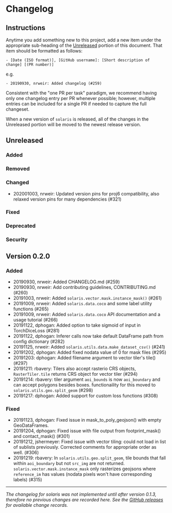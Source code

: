 # Changelog

## Instructions

Anytime you add something new to this project, add a new item under the appropriate sub-heading of the [Unreleased](#unreleased) portion of this document. That item should be formatted as follows:
```
- [Date (ISO format)], [GitHub username]: [Short description of change] [(PR number)]
```
e.g.
```
- 20190930, nrweir: Added changelog (#259)
```
Consistent with the "one PR per task" paradigm, we recommend having only one changelog entry per PR whenever possible; however, multiple entries can be included for a single PR if needed to capture the full changeset.

When a new version of `solaris` is released, all of the changes in the Unreleased portion will be moved to the newest release version.

## Unreleased

### Added
### Removed
### Changed
- 202001003, nrweir: Updated version pins for proj6 compatibility, also relaxed version pins for many dependencies (#321)
### Fixed
### Deprecated
### Security

## Version 0.2.0

### Added
- 20190930, nrweir: Added CHANGELOG.md (#259)
- 20190930, nrweir: Add contributing guidelines, CONTRIBUTING.md (#260)
- 20191003, nrweir: Added `solaris.vector.mask.instance_mask()` (#261)
- 20191009, nrweir: Added `solaris.data.coco` and some label utility functions (#265)
- 20191009, nrweir: Added `solaris.data.coco` API documentation and a usage tutorial (#266)
- 20191122, dphogan: Added option to take sigmoid of input in TorchDiceLoss (#281)
- 20191122, dphogan: Inferer calls now take default DataFrame path from config dictionary (#282)
- 20191125, nrweir: Added `solaris.utils.data.make_dataset_csv()` (#241)
- 20191202, dphogan: Added fixed nodata value of 0 for mask files (#295)
- 20191203: dphogan: Added filename argument to vector tiler's tile() (#297)
- 20191211: rbavery: Tilers also accept rasterio CRS objects, `RasterTiler.tile` returns CRS object for vector tiler (#294)
- 20191214: rbavery: tiler argument `aoi_bounds` is now `aoi_boundary` and can accept polygons besides boxes. functionaility for this moved to `solaris.utils.geo.split_geom` (#298)
- 20191217: dphogan: Added support for custom loss functions (#308)

### Fixed
- 20191123, dphogan: Fixed issue in mask_to_poly_geojson() with empty GeoDataFrames.
- 20191204, dphogan: Fixed issue with file output from footprint_mask() and contact_mask() (#301)
- 20191212, jshermeyer: Fixed issue with vector tiling: could not load in list of sublists previously. Corrected comments for appropriate order as well. (#306)
- 20191219: rbavery: In `solaris.utils.geo.split_geom`, tile bounds that fall within `aoi_boundary` but not `src_img` are not returned. `solaris.vector.mask.instance_mask` only rasterizes geojsons where `reference_im` has values (nodata pixels won't have corresponding labels) (#315)


---
_The changelog for solaris was not implemented until after version 0.1.3, therefore no previous changes are recorded here. See the [GitHub releases](https://github.com/CosmiQ/solaris/releases) for available change records._
